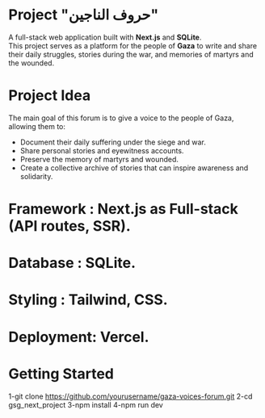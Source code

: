 # Project "حروف الناجين"
A full-stack web application built with **Next.js** and **SQLite**.  
This project serves as a platform for the people of **Gaza** to write and share their daily struggles, stories during the war, and memories of martyrs and the wounded.

# Project Idea

The main goal of this forum is to give a voice to the people of Gaza, allowing them to:

- Document their daily suffering under the siege and war.
- Share personal stories and eyewitness accounts.
- Preserve the memory of martyrs and wounded.
- Create a collective archive of stories that can inspire awareness and solidarity.

# Framework : Next.js as Full-stack  (API routes, SSR).
# Database :  SQLite.
# Styling : Tailwind, CSS.
# Deployment: Vercel.


# Getting Started

1-git clone https://github.com/yourusername/gaza-voices-forum.git
2-cd gsg_next_project
3-npm install
4-npm run dev 





